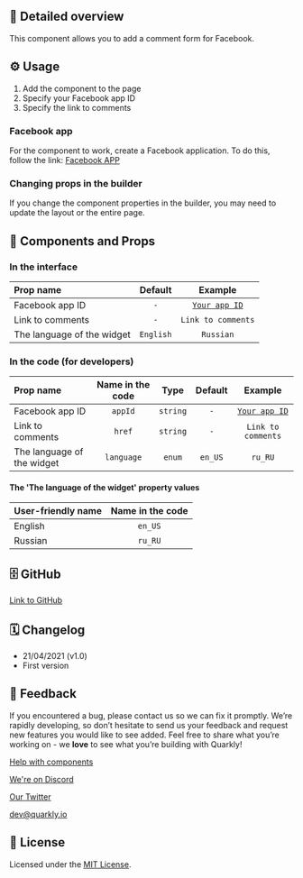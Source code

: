 ## 📖 Detailed overview

This component allows you to add a comment form for Facebook.

## ⚙️ Usage

1.  Add the component to the page
2.  Specify your Facebook app ID
3.  Specify the link to comments

### Facebook app

For the component to work, create a Facebook application. To do this, follow the link: [Facebook APP](https://developers.facebook.com/apps)

### Changing props in the builder

If you change the component properties in the builder, you may need to update the layout or the entire page.

## 🧩 Components and Props

### In the interface

| Prop name                  |  Default  |                        Example                        |
| :------------------------- | :-------: | :---------------------------------------------------: |
| Facebook app ID            |    `-`    | [`Your app ID`](https://developers.facebook.com/apps) |
| Link to comments           |    `-`    |                  `Link to comments`                   |
| The language of the widget | `English` |                       `Russian`                       |

### In the code (for developers)

| Prop name                  | Name in the code |   Type   | Default |                        Example                        |
| :------------------------- | :--------------: | :------: | :-----: | :---------------------------------------------------: |
| Facebook app ID            |     `appId`      | `string` |   `-`   | [`Your app ID`](https://developers.facebook.com/apps) |
| Link to comments           |      `href`      | `string` |   `-`   |                  `Link to comments`                   |
| The language of the widget |    `language`    |  `enum`  | `en_US` |                        `ru_RU`                        |

#### The 'The language of the widget' property values

| User-friendly name | Name in the code |
| :----------------- | :--------------: |
| English            |     `en_US`      |
| Russian            |     `ru_RU`      |

## 🗄 GitHub

[Link to GitHub](https://github.com/quarkly/community-kit/blob/master/src/FbComment.js)

## 🗓 Changelog

-   21/04/2021 (v1.0)
-   First version

## 📮 Feedback

If you encountered a bug, please contact us so we can fix it promptly. We’re rapidly developing, so don’t hesitate to send us your feedback and request new features you would like to see added. Feel free to share what you’re working on - we **love** to see what you’re building with Quarkly!

[Help with components](https://community.quarkly.io/c/requests/11)

[We're on Discord](https://discord.gg/SuF9vCMJGW)

[Our Twitter](https://twitter.com/quarklyapp)

[dev@quarkly.io](mailto:dev@quarkly.io)

## 📝 License

Licensed under the [MIT License](https://raw.githubusercontent.com/quarkly/community-kit/master/LICENSE).
